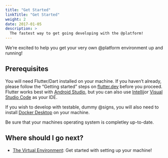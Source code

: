 ```yaml
---
title: "Get Started"
linkTitle: "Get Started"
weight: 2
date: 2017-01-05
description: >
  The fastest way to get going developing with the @platform!
---
```


We’re excited to help you get your very own @platform environment up and running!

## Prerequisites

You will need Flutter/Dart installed on your machine. If you haven’t already, please follow the “Getting started” steps on [flutter.dev](https://flutter.dev) before you proceed. Flutter works best with [Android Studio](https://developer.android.com/studio), but you can also use [Intellij](https://www.jetbrains.com/idea/download/#section=windows)or [Visual Studio Code](https://code.visualstudio.com/download) as your IDE. 

If you wish to develop with testable, dummy @signs, you will also need to install [Docker Desktop](https://www.docker.com/products/docker-desktop) on your machine. 

Be sure that your machines operating system is completley up-to-date.



## Where should I go next?

* [The Virtual Environment](/docs/get-started/the-virtual-environment/): Get started with setting up your machine!



